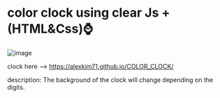 # color clock using clear Js + (HTML&Css)⌚

![image](https://github.com/user-attachments/assets/c79390d9-8c7a-4884-a257-4485dc9c06f3)

 clock here --> https://alexkim71.github.io/COLOR_CLOCK/

description:
The background of the clock will change depending on the digits.
